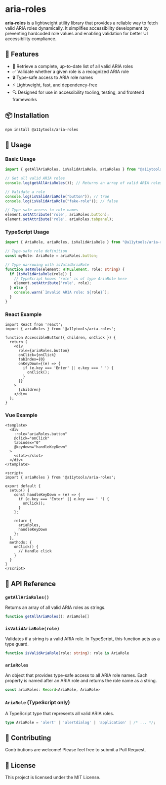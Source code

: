# aria-roles

**aria-roles** is a lightweight utility library that provides a reliable way to fetch valid ARIA roles dynamically. It simplifies accessibility development by preventing hardcoded role values and enabling validation for better UI accessibility compliance.

## 🚀 Features
- 📜 Retrieve a complete, up-to-date list of all valid ARIA roles
- ✅ Validate whether a given role is a recognized ARIA role
- 🔒 Type-safe access to ARIA role names
- ⚡ Lightweight, fast, and dependency-free
- 🔍 Designed for use in accessibility tooling, testing, and frontend frameworks

## 📦 Installation
```sh
npm install @a11ytools/aria-roles
```

## 🔧 Usage

### Basic Usage
```js
import { getAllAriaRoles, isValidAriaRole, ariaRoles } from "@a11ytools/aria-roles";

// Get all valid ARIA roles
console.log(getAllAriaRoles()); // Returns an array of valid ARIA roles

// Validate a role
console.log(isValidAriaRole("button")); // true
console.log(isValidAriaRole("fake-role")); // false

// Type-safe access to role names
element.setAttribute('role', ariaRoles.button);
element.setAttribute('role', ariaRoles.tabpanel);
```

### TypeScript Usage
```ts
import { AriaRole, ariaRoles, isValidAriaRole } from "@a11ytools/aria-roles";

// Type-safe role definition
const myRole: AriaRole = ariaRoles.button;

// Type narrowing with isValidAriaRole
function setRole(element: HTMLElement, role: string) {
  if (isValidAriaRole(role)) {
    // TypeScript knows 'role' is of type AriaRole here
    element.setAttribute('role', role);
  } else {
    console.warn(`Invalid ARIA role: ${role}`);
  }
}
```

### React Example
```tsx
import React from 'react';
import { ariaRoles } from '@a11ytools/aria-roles';

function AccessibleButton({ children, onClick }) {
  return (
    <div 
      role={ariaRoles.button} 
      onClick={onClick}
      tabIndex={0}
      onKeyDown={(e) => {
        if (e.key === 'Enter' || e.key === ' ') {
          onClick();
        }
      }}
    >
      {children}
    </div>
  );
}
```

### Vue Example
```vue
<template>
  <div 
    :role="ariaRoles.button"
    @click="onClick"
    tabindex="0"
    @keydown="handleKeyDown"
  >
    <slot></slot>
  </div>
</template>

<script>
import { ariaRoles } from '@a11ytools/aria-roles';

export default {
  setup() {
    const handleKeyDown = (e) => {
      if (e.key === 'Enter' || e.key === ' ') {
        onClick();
      }
    };
    
    return {
      ariaRoles,
      handleKeyDown
    };
  },
  methods: {
    onClick() {
      // Handle click
    }
  }
}
</script>
```

## 🔄 API Reference

### `getAllAriaRoles()`
Returns an array of all valid ARIA roles as strings.

```ts
function getAllAriaRoles(): AriaRole[]
```

### `isValidAriaRole(role)`
Validates if a string is a valid ARIA role. In TypeScript, this function acts as a type guard.

```ts
function isValidAriaRole(role: string): role is AriaRole
```

### `ariaRoles`
An object that provides type-safe access to all ARIA role names. Each property is named after an ARIA role and returns the role name as a string.

```ts
const ariaRoles: Record<AriaRole, AriaRole>
```

### `AriaRole` (TypeScript only)
A TypeScript type that represents all valid ARIA roles.

```ts
type AriaRole = 'alert' | 'alertdialog' | 'application' | /* ... */;
```

## 🤝 Contributing
Contributions are welcome! Please feel free to submit a Pull Request.

## 📜 License
This project is licensed under the MIT License.